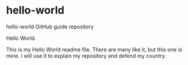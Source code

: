 # hello-world
hello-world GitHub guide repository

Hello World. 

This is my Hello World readme file.  There are many like it, but this one is mine.  I will use it to explain my repository and defend my country.
